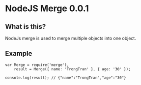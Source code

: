 NodeJS Merge 0.0.1
==================================================

What is this?
--------------------------------------

NodeJs merge is used to merge multiple objects into one object.

Example
--------------------------------------

	var Merge = require('merge'),
	    result = Merge({ name: 'TrongTran' }, { age: '30' });

	console.log(result); // {"name":"TrongTran","age":"30"}
